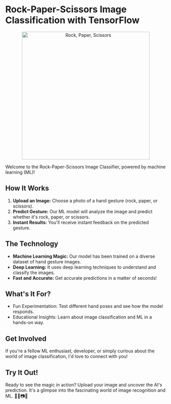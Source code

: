 # Rock-Paper-Scissors Image Classification with TensorFlow

<p align="center">
  <img src="https://www.rockpaperscissor.shop/uploads/b/e21ba03441345a2bd5b1478cc70cc22358cffb927dcfd658c746f3f748fd0462/2021-10-06_12-37-27_1633549055.png?width=400" alt="Rock, Paper, Scissors" width="400">
</p>
Welcome to the Rock-Paper-Scissors Image Classifier, powered by machine learning (ML)!

## How It Works
1. **Upload an Image:** Choose a photo of a hand gesture (rock, paper, or scissors).
2. **Predict Gesture:** Our ML model will analyze the image and predict whether it's rock, paper, or scissors.
3. **Instant Results:** You'll receive instant feedback on the predicted gesture.

## The Technology
- **Machine Learning Magic:** Our model has been trained on a diverse dataset of hand gesture images.
- **Deep Learning:** It uses deep learning techniques to understand and classify the images.
- **Fast and Accurate:** Get accurate predictions in a matter of seconds!

## What's It For?
- Fun Experimentation: Test different hand poses and see how the model responds.
- Educational Insights: Learn about image classification and ML in a hands-on way.

## Get Involved
If you're a fellow ML enthusiast, developer, or simply curious about the world of image classification, I'd love to connect with you!

## Try It Out!
Ready to see the magic in action? Upload your image and uncover the AI's prediction. It's a glimpse into the fascinating world of image recognition and ML. 🧙‍♂️📷🤖
